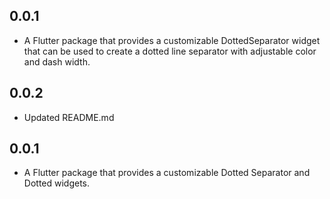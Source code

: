 ## 0.0.1

* A Flutter package that provides a customizable DottedSeparator widget that can be used to create a dotted line separator with adjustable color and dash width.

## 0.0.2

* Updated README.md 

## 0.0.1

* A Flutter package that provides a customizable Dotted Separator and Dotted widgets.
